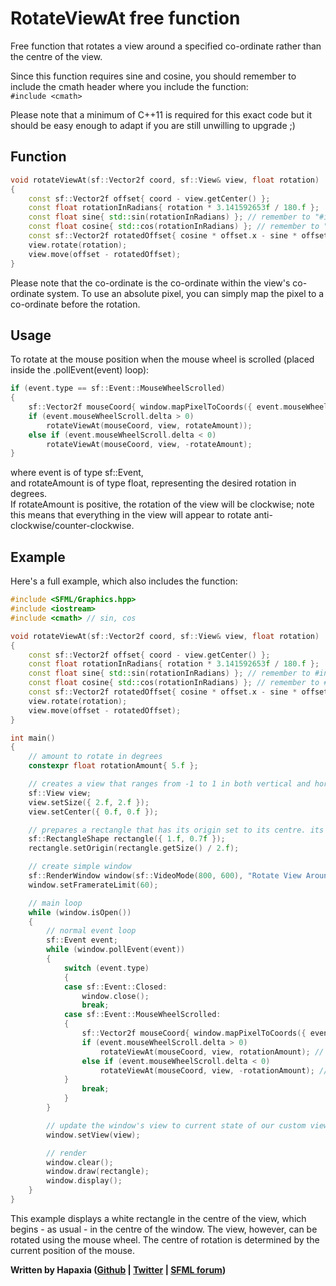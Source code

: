 # RotateViewAt free function

Free function that rotates a view around a specified co-ordinate rather than the centre of the view.

Since this function requires sine and cosine, you should remember to include the cmath header where you include the function:  
`#include <cmath>`

Please note that a minimum of C++11 is required for this exact code but it should be easy enough to adapt if you are still unwilling to upgrade ;)

## Function
```c++
void rotateViewAt(sf::Vector2f coord, sf::View& view, float rotation)
{
	const sf::Vector2f offset{ coord - view.getCenter() };
	const float rotationInRadians{ rotation * 3.141592653f / 180.f };
	const float sine{ std::sin(rotationInRadians) }; // remember to "#include <cmath>" for this
	const float cosine{ std::cos(rotationInRadians) }; // remember to "#include <cmath>" for this
	const sf::Vector2f rotatedOffset{ cosine * offset.x - sine * offset.y, sine * offset.x + cosine * offset.y };
	view.rotate(rotation);
	view.move(offset - rotatedOffset);
}
```

Please note that the co-ordinate is the co-ordinate within the view's co-ordinate system. To use an absolute pixel, you can simply map the pixel to a co-ordinate before the rotation.

## Usage
To rotate at the mouse position when the mouse wheel is scrolled (placed inside the .pollEvent(event) loop):

```c++
if (event.type == sf::Event::MouseWheelScrolled)
{
	sf::Vector2f mouseCoord{ window.mapPixelToCoords({ event.mouseWheelScroll.x, event.mouseWheelScroll.y }) };
	if (event.mouseWheelScroll.delta > 0)
		rotateViewAt(mouseCoord, view, rotateAmount));
	else if (event.mouseWheelScroll.delta < 0)
		rotateViewAt(mouseCoord, view, -rotateAmount);
}
```

where event is of type sf::Event,  
and rotateAmount is of type float, representing the desired rotation in degrees.  
If rotateAmount is positive, the rotation of the view will be clockwise; note this means that everything in the view will appear to rotate anti-clockwise/counter-clockwise.

## Example
Here's a full example, which also includes the function:

```c++
#include <SFML/Graphics.hpp>
#include <iostream>
#include <cmath> // sin, cos

void rotateViewAt(sf::Vector2f coord, sf::View& view, float rotation)
{
	const sf::Vector2f offset{ coord - view.getCenter() };
	const float rotationInRadians{ rotation * 3.141592653f / 180.f };
	const float sine{ std::sin(rotationInRadians) }; // remember to #include <cmath> for this
	const float cosine{ std::cos(rotationInRadians) }; // remember to #include <cmath> for this
	const sf::Vector2f rotatedOffset{ cosine * offset.x - sine * offset.y, sine * offset.x + cosine * offset.y };
	view.rotate(rotation);
	view.move(offset - rotatedOffset);
}

int main()
{
	// amount to rotate in degrees
	constexpr float rotationAmount{ 5.f };

	// creates a view that ranges from -1 to 1 in both vertical and horizontal directions
	sf::View view;
	view.setSize({ 2.f, 2.f });
	view.setCenter({ 0.f, 0.f });

	// prepares a rectangle that has its origin set to its centre. its position is automatically (0, 0), which means its centre is at the centre of the view (and therefore window)
	sf::RectangleShape rectangle({ 1.f, 0.7f });
	rectangle.setOrigin(rectangle.getSize() / 2.f);

	// create simple window
	sf::RenderWindow window(sf::VideoMode(800, 600), "Rotate View Around Point (instead of centre)", sf::Style::Default);
	window.setFramerateLimit(60);

	// main loop
	while (window.isOpen())
	{
		// normal event loop
		sf::Event event;
		while (window.pollEvent(event))
		{
			switch (event.type)
			{
			case sf::Event::Closed:
				window.close();
				break;
			case sf::Event::MouseWheelScrolled:
			{
				sf::Vector2f mouseCoord{ window.mapPixelToCoords({ event.mouseWheelScroll.x, event.mouseWheelScroll.y }, view) }; // convert mouse's pixel position to view's co-ordinate system
				if (event.mouseWheelScroll.delta > 0)
					rotateViewAt(mouseCoord, view, rotationAmount); // rotate view clockwise when scrolled upwards
				else if (event.mouseWheelScroll.delta < 0)
					rotateViewAt(mouseCoord, view, -rotationAmount); // rotate view anti-clockwise when scrolled downwards
			}
				break;
			}
		}

		// update the window's view to current state of our custom view
		window.setView(view);

		// render
		window.clear();
		window.draw(rectangle);
		window.display();
	}
}
```
This example displays a white rectangle in the centre of the view, which begins - as usual - in the centre of the window. The view, however, can be rotated using the mouse wheel. The centre of rotation is determined by the current position of the mouse.

**Written by Hapaxia ([Github](http://github.com/hapaxia) | [Twitter](https://twitter.com/Hapaxiation) | [SFML forum](http://en.sfml-dev.org/forums/index.php?action=profile;u=13086))**